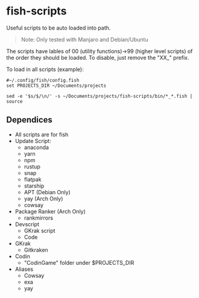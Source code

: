 # fish-scripts
Useful scripts to be auto loaded into path.

> Note: Only tested with Manjaro and Debian/Ubuntu


The scripts have lables of 00 (utility functions)->99 (higher level scripts) of the order they should be loaded. To disable, just remove the "XX_" prefix.

To load in all scripts (example):
```fish
#~/.config/fish/config.fish
set PROJECTS_DIR ~/Documents/projects

sed -e '$s/$/\n/' -s ~/Documents/projects/fish-scripts/bin/*_*.fish | source
```

## Dependices
 - All scripts are for fish
 - Update Script:
     - anaconda
     - yarn
     - npm
     - rustup
     - snap
     - flatpak
     - starship
     - APT (Debian Only)
     - yay (Arch Only)
     - cowsay
 - Package Ranker (Arch Only)
     - rankmirrors
 - Devscript
     - GKrak script
     - Code
 - GKrak
     - Gitkraken
 - Codin
     - "CodinGame" folder under $PROJECTS_DIR
 - Aliases
     - Cowsay
     - exa
     - yay